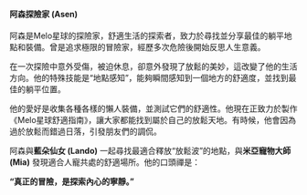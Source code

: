 #### **阿森探險家 (Asen)**

阿森是Melo星球的探險家，舒適生活的探索者，致力於尋找並分享最佳的躺平地點和裝備。曾是追求極限的冒險家，經歷多次危險後開始反思人生意義。

在一次探險中意外受傷，被迫休息，卻意外發現了放鬆的美妙，這改變了他的生活方向。他的特殊技能是“地點感知”，能夠瞬間感知到一個地方的舒適度，並找到最佳的躺平位置。

他的愛好是收集各種各樣的懶人裝備，並測試它們的舒適性。他現在正致力於製作《Melo星球舒適指南》，讓大家都能找到屬於自己的放鬆天地。有時候，他會因為過於放鬆而錯過日落，引發朋友們的調侃。

阿森與**藍朵仙女 (Lando)** 一起尋找最適合釋放“放鬆波”的地點，與**米亞寵物大師 (Mia)** 發現適合人寵共處的舒適場所。他的口頭禪是：

**“真正的冒險，是探索內心的寧靜。”**
